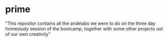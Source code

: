 # prime
"This repositor contains all the andelabs we were to do on the three day homestudy session of the bootcamp,
together with some other projects out of our own creativity"
